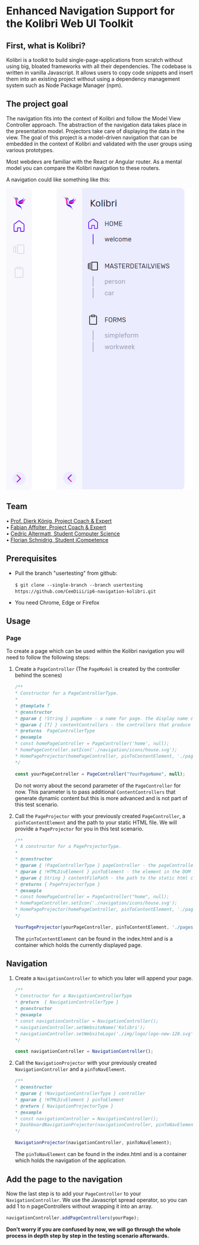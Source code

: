 # Enhanced Navigation Support for the Kolibri Web UI Toolkit

## First, what is Kolibri?
Kolibri is a toolkit to build single-page-applications from scratch without using big, bloated frameworks with all their dependencies. The codebase is written in vanilla Javascript. It allows users to copy code snippets and insert them into an existing project without using a dependency management system such as Node Package Manager (npm). 

## The project goal
The navigation fits into the context of Kolibri and follow the Model View Controller approach. The abstraction of the navigation data takes place in the presentation model. Projectors take care of displaying the data in the view. The goal of this project is a model-driven navigation that can be embedded in the context of Kolibri and validated with the user groups using various prototypes. 

Most webdevs are familiar with the React or Angular router. As a mental model you can compare the Kolibri navigation to these routers.

A navigation could like something like this:

![Navigation Example](dashboard_refined_navigation.png)

## Team
• [Prof. Dierk König, Project Coach & Expert](mailto:dierk.koenig@fhnw.ch)<br>
• [Fabian Affolter, Project Coach & Expert](mailto:fabian.affolter@fhnw.ch)<br>
• [Cedric Altermatt, Student Computer Science](mailto:cedric.altermatt1@students.fhnw.ch)<br>
• [Florian Schnidrig, Student iCompetence](mailto:florian.schnidrig@students.fhnw.ch)<br>

## Prerequisites
* Pull the branch "usertesting" from github: 

  ````$ git clone --single-branch --branch usertesting https://github.com/CeeDiii/ip6-navigation-kolibri.git````

* You need Chrome, Edge or Firefox

## Usage
### Page
To create a page which can be used within the Kolibri navigation you will need to follow the following steps:
1. Create a `PageController` (The `PageModel` is created by the controller behind the scenes)
   ```Javascript
   /**
   * Constructor for a PageControllerType.
   *
   * @template T
   * @constructor
   * @param { !String } pageName - a name for page. the display name can be changed later, however the initial pageName must be unique as it will be set as the unchangeable hash that identifies the page. Mandatory
   * @param { [T] } contentControllers - the controllers that produce the dynamic content of this page.
   * @returns  PageControllerType
   * @example
   * const homePageController = PageController('home', null);
   * homePageController.setIcon('./navigation/icons/house.svg');
   * HomePageProjector(homePageController, pinToContentElement, './pages/home/home.html');
   */
   ```
   ```Javascript
   const yourPageController = PageController("YourPageName", null);
   ```
   Do not worry about the second parameter of the `PageController` for now. This parameter is to pass additional `ContentControllers` that generate dynamic content but this is more advanced and is not part of this test scenario.


2. Call the `PageProjector` with your previously created `PageController`, a `pinToContentElement` and the path to your static HTML file. We will provide a `PageProjector` for you in this test scenario. 
   ```Javascript
   /**
   * A constructor for a PageProjectorType.
   *
   * @constructor
   * @param { !PageControllerType } pageController - the pageController that controls the PageModelType we want to observe. Mandatory.
   * @param { !HTMLDivElement } pinToElement - the element in the DOM that we want to bind to append the pageContent. Mandatory.
   * @param { String } contentFilePath - the path to the static html content relative to index.html! Can be null.
   * @returns { PageProjectorType }
   * @example
   * const homePageController = PageController("home", null);
   * homePageController.setIcon('./navigation/icons/house.svg');
   * HomePageProjector(homePageController, pinToContentElement, './pages/home/home.html');
   */
   ```
   ```Javascript
   YourPageProjector(yourPageController, pinToContentElement, './pages/yourPage/yourPage.html');
   ```
   The `pinToContentElement` can be found in the index.html and is a container which holds the currently displayed page. 

## Navigation
1. Create a `NavigationController` to which you later will append your page.
   ```Javascript
   /**
   * Constructor for a NavigationControllerType
   * @return  { NavigationControllerType }
   * @constructor
   * @example
   * const navigationController = NavigationController();
   * navigationController.setWebsiteName('Kolibri');
   * navigationController.setWebsiteLogo('./img/logo/logo-new-128.svg');
   */
   ```
   ```Javascript
   const navigationController = NavigationController();
   ```

2. Call the `NavigationProjector` with your previously created `NavigationController` and a `pinToNavElement`.
   ```Javascript
   /**
   * @constructor
   * @param { !NavigationControllerType } controller
   * @param { !HTMLDivElement } pinToElement
   * @return { NavigationProjectorType }
   * @example
   * const navigationController = NavigationController();
   * DashboardNavigationProjector(navigationController, pinToNavElement);
   */
   ```
   ```Javascript
   NavigationProjector(navigationController, pinToNavElement);
   ```
   The `pinToNavElement` can be found in the index.html and is a container which holds the navigation of the application.

## Add the page to the navigation
   Now the last step is to add your `PageController` to your `NavigationController`. We use the Javascript spread operator, so you can add 1 to n pageControllers without wrapping it into an array.
   ```Javascript
   navigationController.addPageControllers(yourPage);
   ```

<b>Don't worry if you are confused by now, we will go through the whole process in depth step by step in the testing scenario afterwards.</b>

